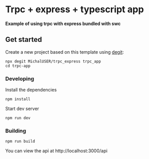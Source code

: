 # Trpc + express + typescript app

**Example of using trpc with express bundled with swc**

## Get started

Create a new project based on this template using [degit](https://github.com/Rich-Harris/degit):

```
npx degit MichalUSER/trpc_express trpc_app
cd trpc-app
```

### Developing

Install the dependencies

```
npm install
```

Start dev server

```
npm run dev
```

### Building

```
npm run build
```

You can view the api at http://localhost:3000/api
